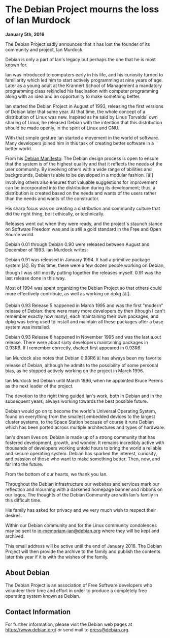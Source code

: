
The Debian Project mourns the loss of Ian
Murdock
=================================================


**January 5th, 2016**



The Debian Project sadly announces that it has lost the founder of its
community and project, Ian Murdock.



Debian is only a part of Ian's legacy but perhaps the one that he is most
known for.


Ian was introduced to computers early in his life, and his curiosity
turned to familiarity which led him to start actively programming at nine years of
age. Later as a young adult at the Krannert School of Management a
mandatory
programming class rekindled his fascination with computer programming along with
an idea and an opportunity to make something better.



Ian started the Debian Project in August of 1993, releasing the first
versions of Debian later that same year. At that time, the whole concept of a
distribution of Linux was new. Inspired as he said by Linus Torvalds'
own sharing of Linux, he released Debian with the intention that this distribution
should be made openly, in the spirit of Linux and GNU.




With that simple gesture Ian started a movement in the world
of software. Many developers joined him in this task of creating better
software in a better world.



 From his [Debian Manifesto](https://www.debian.org/doc/manuals/project-history/manifesto.en.html):
The Debian design process is open to ensure that the system is of the
highest quality and that it reflects the needs of the user community. By
involving others with a wide range of abilities and backgrounds, Debian
is able to be developed in a modular fashion. [â¦]
Involving others also ensures that
valuable suggestions for improvement can be incorporated into the
distribution during its development; thus, a distribution is created
based on the needs and wants of the users rather than the needs and
wants of the constructor.




His sharp focus was on creating a distribution and community culture
that did the right thing, be it ethically, or technically.




Releases went out when they were ready, and the project's
staunch stance on Software Freedom was and is still a gold standard
in the Free and Open Source world.




Debian 0.01 through Debian 0.90 were released between August and
December of 1993. Ian Murdock writes:




Debian 0.91 was released in January 1994. It had a primitive package
system [â¦]. By this time, there were a few dozen people working on
Debian,
though I was still mostly putting together the releases myself. 0.91 was the
last release done in this way.




Most of 1994 was spent organizing the Debian Project so that others
could more effectively contribute, as well as working on dpkg [â¦].




Debian 0.93 Release 5 happened in March 1995 and was the first
"modern" release of Debian: there were many more developers by then (though I
can't remember exactly how many), each maintaining their own packages,
and dpkg was being used to install and maintain all these packages after
a base system was installed.




Debian 0.93 Release 6 happened in November 1995 and was the last
a.out
release. There were about sixty developers maintaining packages in
0.93R6. If I remember correctly, dselect first appeared in 0.93R6.




Ian Murdock also notes that Debian 0.93R6 â¦ has always been my
favorite release of Debian, although he admits to the possibility of
some personal bias, as he stopped actively working on the project in
March 1996.




Ian Murdock led Debian until March 1996, when he appointed Bruce
Perens as the next leader of the project.




The devotion to the right thing guided Ian's work, both in Debian and
in the subsequent years, always working towards
the best possible future.




Debian would go on to become the world's Universal Operating System, found on
everything from the smallest embedded devices to the largest cluster
systems, to the Space Station because of course it runs Debian which has been
ported across multiple architectures and types of hardware.




Ian's dream lives on: Debian is made up of a strong community that has
fostered development, growth, and wonder. It remains incredibly active with
thousands of developers working untold hours to bring the world a reliable
and secure operating system. Debian has sparked the interest, curiosity, and
passion of those who want to make something better. Then, now, and far
into the future.




From the bottom of our hearts, we thank you Ian.



Throughout the Debian infrastructure our websites and services mark our
reflection and mourning with a darkened homepage banner and ribbons on our logos.
The thoughts of the Debian Community are with Ian's family in this difficult
time.



His family has asked for privacy and we very much wish to respect their
desires.


Within our Debian community and for the Linux community condolences may be sent
to [in-memoriam-ian@debian.org](mailto:in-memoriam-ian@debian.org)
where they will be kept and archived.


This email address will be active until the end of January 2016.
The Debian Project will then provide the archive to the family and publish the
contents later this year if it is with the wishes of the family.


About Debian
------------


The Debian Project is an association of Free Software developers who
volunteer their time and effort in order to produce a completely free
operating system known as Debian.


Contact Information
-------------------


For further information, please visit the Debian web pages at
<https://www.debian.org/> or send mail to
<press@debian.org>.



